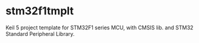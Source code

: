 stm32f1tmplt
============

Keil 5 project template for STM32F1 series MCU, with CMSIS lib. and STM32 Standard Peripheral Library.
